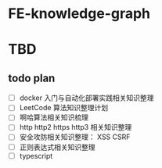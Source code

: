 # FE-knowledge-graph

# TBD

## todo plan

- [ ] docker 入门与自动化部署实践相关知识整理
- [ ] LeetCode 算法知识整理计划
- [ ] 啊哈算法相关知识梳理
- [ ] http http2 https http3 相关知识整理
- [ ] 安全攻防相关知识整理： XSS CSRF
- [ ] 正则表达式相关知识整理
- [ ] typescript